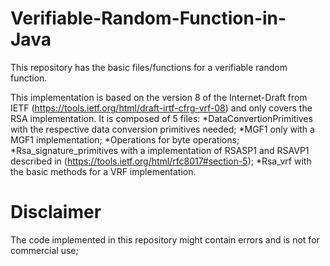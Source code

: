 # Verifiable-Random-Function-in-Java
This repository has the basic files/functions for a verifiable random function.

This implementation is based on the version 8 of the Internet-Draft from IETF (https://tools.ietf.org/html/draft-irtf-cfrg-vrf-08) and only covers the RSA implementation.
It is composed of 5 files:
*DataConvertionPrimitives with the respective data conversion primitives needed;
*MGF1 only with a MGF1 implementation;
*Operations for byte operations;
*Rsa_signature_primitives with a implementation of RSASP1 and RSAVP1 described in (https://tools.ietf.org/html/rfc8017#section-5);
*Rsa_vrf with the basic methods for a VRF implementation.

# Disclaimer
The code implemented in this repository might contain errors and is not for commercial use;

